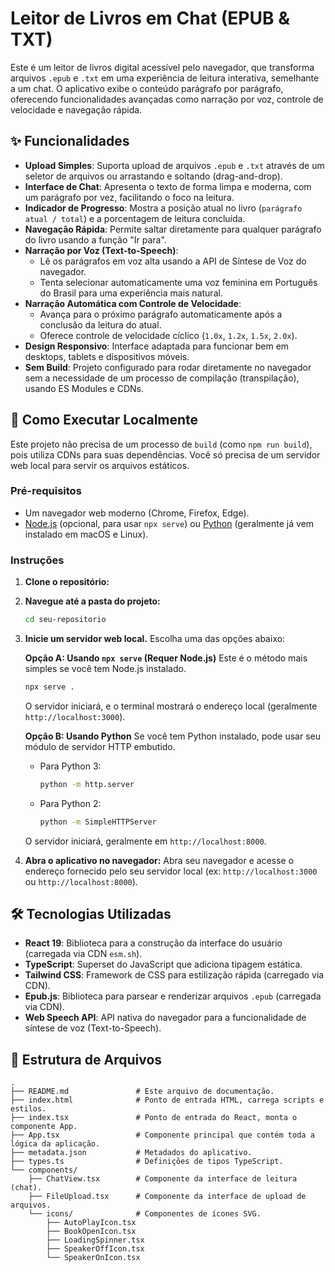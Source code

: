 
# Leitor de Livros em Chat (EPUB & TXT)

Este é um leitor de livros digital acessível pelo navegador, que transforma arquivos `.epub` e `.txt` em uma experiência de leitura interativa, semelhante a um chat. O aplicativo exibe o conteúdo parágrafo por parágrafo, oferecendo funcionalidades avançadas como narração por voz, controle de velocidade e navegação rápida.

## ✨ Funcionalidades

- **Upload Simples**: Suporta upload de arquivos `.epub` e `.txt` através de um seletor de arquivos ou arrastando e soltando (drag-and-drop).
- **Interface de Chat**: Apresenta o texto de forma limpa e moderna, com um parágrafo por vez, facilitando o foco na leitura.
- **Indicador de Progresso**: Mostra a posição atual no livro (`parágrafo atual / total`) e a porcentagem de leitura concluída.
- **Navegação Rápida**: Permite saltar diretamente para qualquer parágrafo do livro usando a função "Ir para".
- **Narração por Voz (Text-to-Speech)**:
  - Lê os parágrafos em voz alta usando a API de Síntese de Voz do navegador.
  - Tenta selecionar automaticamente uma voz feminina em Português do Brasil para uma experiência mais natural.
- **Narração Automática com Controle de Velocidade**:
  - Avança para o próximo parágrafo automaticamente após a conclusão da leitura do atual.
  - Oferece controle de velocidade cíclico (`1.0x`, `1.2x`, `1.5x`, `2.0x`).
- **Design Responsivo**: Interface adaptada para funcionar bem em desktops, tablets e dispositivos móveis.
- **Sem Build**: Projeto configurado para rodar diretamente no navegador sem a necessidade de um processo de compilação (transpilação), usando ES Modules e CDNs.

## 🚀 Como Executar Localmente

Este projeto não precisa de um processo de `build` (como `npm run build`), pois utiliza CDNs para suas dependências. Você só precisa de um servidor web local para servir os arquivos estáticos.

### Pré-requisitos

- Um navegador web moderno (Chrome, Firefox, Edge).
- [Node.js](https://nodejs.org/) (opcional, para usar `npx serve`) ou [Python](https://www.python.org/) (geralmente já vem instalado em macOS e Linux).

### Instruções

1.  **Clone o repositório:**


2.  **Navegue até a pasta do projeto:**
    ```bash
    cd seu-repositorio
    ```

3.  **Inicie um servidor web local.** Escolha uma das opções abaixo:

    **Opção A: Usando `npx serve` (Requer Node.js)**
    Este é o método mais simples se você tem Node.js instalado.
    ```bash
    npx serve .
    ```
    O servidor iniciará, e o terminal mostrará o endereço local (geralmente `http://localhost:3000`).

    **Opção B: Usando Python**
    Se você tem Python instalado, pode usar seu módulo de servidor HTTP embutido.

    *   Para Python 3:
        ```bash
        python -m http.server
        ```
    *   Para Python 2:
        ```bash
        python -m SimpleHTTPServer
        ```
    O servidor iniciará, geralmente em `http://localhost:8000`.

4.  **Abra o aplicativo no navegador:**
    Abra seu navegador e acesse o endereço fornecido pelo seu servidor local (ex: `http://localhost:3000` ou `http://localhost:8000`).

## 🛠️ Tecnologias Utilizadas

- **React 19**: Biblioteca para a construção da interface do usuário (carregada via CDN `esm.sh`).
- **TypeScript**: Superset do JavaScript que adiciona tipagem estática.
- **Tailwind CSS**: Framework de CSS para estilização rápida (carregado via CDN).
- **Epub.js**: Biblioteca para parsear e renderizar arquivos `.epub` (carregada via CDN).
- **Web Speech API**: API nativa do navegador para a funcionalidade de síntese de voz (Text-to-Speech).

## 📁 Estrutura de Arquivos

```
.
├── README.md               # Este arquivo de documentação.
├── index.html              # Ponto de entrada HTML, carrega scripts e estilos.
├── index.tsx               # Ponto de entrada do React, monta o componente App.
├── App.tsx                 # Componente principal que contém toda a lógica da aplicação.
├── metadata.json           # Metadados do aplicativo.
├── types.ts                # Definições de tipos TypeScript.
└── components/
    ├── ChatView.tsx        # Componente da interface de leitura (chat).
    ├── FileUpload.tsx      # Componente da interface de upload de arquivos.
    └── icons/              # Componentes de ícones SVG.
        ├── AutoPlayIcon.tsx
        ├── BookOpenIcon.tsx
        ├── LoadingSpinner.tsx
        ├── SpeakerOffIcon.tsx
        └── SpeakerOnIcon.tsx
```
